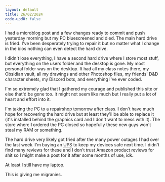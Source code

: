 ```yaml
---
layout: default
title: 26/02/2024
code-upd8: false
---
```


I had a microblog post and a few changes ready to commit and push yesterday morning but my PC bluescreened and died. The main hard drive is fried. I've been desperately trying to repair it but no matter what I change in the bios nothing can even detect the hard drive.

I didn't lose everything, I have a second hard drive where I store most stuff, but everything on the users folder and the desktop is gone. My most personal folder was on the desktop. It had all my class notes there, my Obsidian vault, all my drawings and other Photoshop files, my friends' D&D character sheets, my Discord bots, and everything I've ever coded.

I'm so extremely glad that I gathered my courage and published this site or else that'd be gone too. It might not seem like much but I really put a lot of heart and effort into it.

I'm taking the PC to a repairshop tomorrow after class. I don't have much hope for recovering the hard drive but at least they'll be able to replace it (it's installed behind the graphics card and I don't want to mess with it). The store where I ordered the PC closed so hopefully these new guys won't steal my RAM or something.

The hard drive very likely got fried after the many power outages I had over the last week. I'm buying an <abbr title="Uninterruptable Power Supply">UPS</abbr> to keep my devices safe next time. I didn't find many reviews for these and I don't trust Amazon product reviews for shit so I might make a post for it after some months of use, idk.

At least I still have my laptop.

This is giving me migranies.